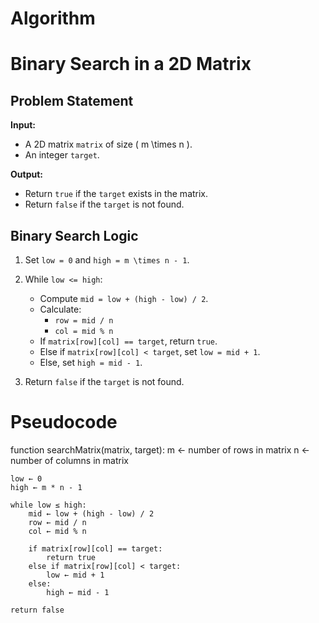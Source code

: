 # Algorithm


# Binary Search in a 2D Matrix

## Problem Statement
**Input:**  
- A 2D matrix `matrix` of size \( m \times n \).
- An integer `target`.

**Output:**  
- Return `true` if the `target` exists in the matrix.
- Return `false` if the `target` is not found.

## Binary Search Logic
1. Set `low = 0` and `high = m \times n - 1`.
2. While `low <= high`:
   - Compute `mid = low + (high - low) / 2`.
   - Calculate:
     - `row = mid / n`
     - `col = mid % n`
   - If `matrix[row][col] == target`, return `true`.
   - Else if `matrix[row][col] < target`, set `low = mid + 1`.
   - Else, set `high = mid - 1`.

3. Return `false` if the `target` is not found.

# Pseudocode

function searchMatrix(matrix, target):
    m ← number of rows in matrix
    n ← number of columns in matrix

    low ← 0
    high ← m * n - 1

    while low ≤ high:
        mid ← low + (high - low) / 2
        row ← mid / n
        col ← mid % n

        if matrix[row][col] == target:
            return true
        else if matrix[row][col] < target:
            low ← mid + 1
        else:
            high ← mid - 1

    return false





